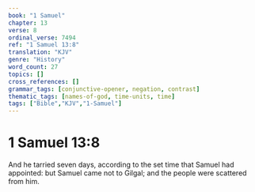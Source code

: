 ```yaml
---
book: "1 Samuel"
chapter: 13
verse: 8
ordinal_verse: 7494
ref: "1 Samuel 13:8"
translation: "KJV"
genre: "History"
word_count: 27
topics: []
cross_references: []
grammar_tags: [conjunctive-opener, negation, contrast]
thematic_tags: [names-of-god, time-units, time]
tags: ["Bible","KJV","1-Samuel"]
---
```


# 1 Samuel 13:8

And he tarried seven days, according to the set time that Samuel had appointed: but Samuel came not to Gilgal; and the people were scattered from him.
